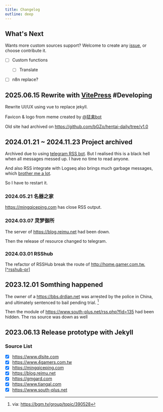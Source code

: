```yaml
---
title: Changelog
outline: deep
---
```


## What's Next

Wants more custom sources support? Welcome to create any [issue](https://github.com/bGZo/hentai-daily/issues/new), or choose contribute it.

- [ ] Custom functions
  - [ ] Translate 
- [ ] n8n replace?


##  2025.06.15 Rewrite with [VitePress](https://github.com/vuejs/vitepress) #Developing

Rewrite UI/UX using vue to replace jekyll.

Favicon & logo from meme created by [@猛禽bot](https://weibo.com/n/%E7%8C%9B%E7%A6%BDbot)

Old site had archived on https://github.com/bGZo/hentai-daily/tree/v1.0

## 2024.01.21 ~ 2024.11.23 Project archived

Archived due to using [telegram RSS bot](https://github.com/Rongronggg9/RSS-to-Telegram-Bot). But I realised this is a black hell when all messages messed up. I have no time to read anyone.

And also RSS integrate with Logseq also brings much garbage messages, which [brother me a lot](https://bgzo.github.io/vault/weekly/1218-giving-up-logseq).

So I have to restart it.

### 2024.05.21 名器之家

https://mingqiceping.com has close RSS output.

### 2024.03.07 灵梦御所

The server of https://blog.reimu.net had been down. 

Then the release of resource changed to telegram.

### 2024.03.01 RSShub

The refactor of RSSHub break the route of http://home.gamer.com.tw.[^rsshub-pr]

[^rsshub-pr]: via: https://github.com/DIYgod/RSSHub/commit/6f57c02538bd2faefbe77566465c2c2c3f3caf3b

## 2023.12.01 Somthing happened

The owner of a https://bbs.drdian.net was arrested by the police in China, and ultimately sentenced to bail pending trial. [^end-of-drdian]

[^end-of-drdian]: via: https://bgm.tv/group/topic/390528

Then the module of https://www.south-plus.net/rss.php?fid=135 had been hidden. The rss source was down as well

## 2023.06.13 Release prototype with Jekyll 

### Source List

- [x] https://www.dlsite.com
- [x] https://www.4gamers.com.tw
- [x] https://mingqiceping.com
- [x] https://blog.reimu.net
- [x] https://gmgard.com
- [x] https://www.tiangal.com
- [x] https://www.south-plus.net
